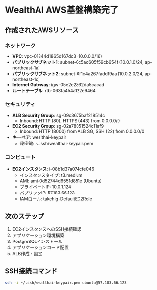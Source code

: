 # WealthAI AWS基盤構築完了

## 作成されたAWSリソース

### ネットワーク
- **VPC**: vpc-01844d1865d167dc3 (10.0.0.0/16)
- **パブリックサブネット1**: subnet-0c5ac605f59cb654f (10.0.1.0/24, ap-northeast-1a)
- **パブリックサブネット2**: subnet-0f1c4a267faddf9aa (10.0.2.0/24, ap-northeast-1c)
- **Internet Gateway**: igw-05e2e2862da5cacad
- **ルートテーブル**: rtb-063fa454a122e9464

### セキュリティ
- **ALB Security Group**: sg-09c3675baf218514c
  - Inbound: HTTP (80), HTTPS (443) from 0.0.0.0/0
- **EC2 Security Group**: sg-02a78051524c11af9
  - Inbound: HTTP (8000) from ALB SG, SSH (22) from 0.0.0.0/0
- **キーペア**: wealthai-keypair
  - 秘密鍵: ~/.ssh/wealthai-keypair.pem

### コンピュート
- **EC2インスタンス**: i-08b1d37a074cfe046
  - インスタンスタイプ: t3.medium
  - AMI: ami-0d52744d6551d851e (Ubuntu)
  - プライベートIP: 10.0.1.124
  - パブリックIP: 57.183.66.123
  - IAMロール: takehig-DefaultEC2Role

## 次のステップ
1. EC2インスタンスへのSSH接続確認
2. アプリケーション環境構築
3. PostgreSQLインストール
4. アプリケーションコード配置
5. ALB作成・設定

## SSH接続コマンド
```bash
ssh -i ~/.ssh/wealthai-keypair.pem ubuntu@57.183.66.123
```
